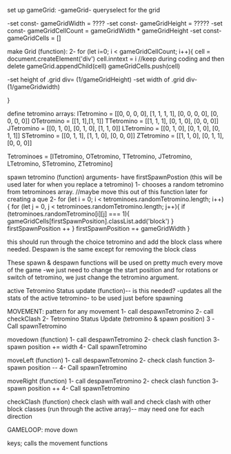 set up gameGrid:
-gameGrid- queryselect for the grid <div>
-set const- gameGridWidth = ????
-set const- gameGridHeight = ?????
-set const- gameGridCellCount = gameGridWidth * gameGridHeight
-set const- gameGridCells = []


make Grid (function):
2- for (let i=0; i < gameGridCellCount; i++){
  cell = document.createElement('div')
  cell.inntext = i //keep during coding and then delete
  gameGrid.appendChild(cell)
  gameGridCells.push(cell)

  -set height of .grid div= (1/gameGridHeight)
  -set width of .grid div- (1/gameGridwidth)

}


define tetromino arrays:
ITetromino = [[0, 0, 0, 0], [1, 1, 1, 1], [0, 0, 0, 0], [0, 0, 0, 0]]
OTetromino = [[1, 1],[1, 1]]
TTetromino = [[1, 1, 1], [0, 1, 0], [0, 0, 0]]
JTetromino = [[0, 1, 0], [0, 1, 0], [1, 1, 0]]
LTetromino = [[0, 1, 0], [0, 1, 0], [0, 1, 1]]
STetromino = [[0, 1, 1], [1, 1, 0], [0, 0, 0]]
ZTetromino = [[1, 1, 0], [0, 1, 1], [0, 0, 0]]

Tetrominoes = [ITetromino, OTetromino, TTetromino, JTetromino, LTetromino, STetromino, ZTetromino]

spawn tetromino (function) arguments- have firstSpawnPostion (this will be used later for when you replace a tetromino)
1- chooses a random tetromino from tetrominoes array. //maybe move this out of this function later for creating a que
2- 
for (let i = 0; i < tetrominoes.randomTetromino.length; i++){
  for (let j = 0, j < tetrominoes.randomTetromino.length; j++){
    if (tetrominoes.randomTetromino[i][j] === 1){
      gameGridCells[firstSpawnPosition].classList.add('block')
    }
    firstSpawnPosition ++
  }
  firstSpawnPosition =+ gameGridWidth
}

this should run through the choice tetromino and add the block class where needed. 
Despawn is the same except for removing the block class


These spawn & despawn functions will be used on pretty much every move of the game
  -we just need to change the start position and for rotations or switch of tetromino, we just change the tetromino argument. 



active Tetromino Status update (function)-- is this needed? 
-updates all the stats of the active tetromino- to be used just before spawning


MOVEMENT:
pattern for any movement
1- call despawnTetromino
2- call checkClash
2- Tetromino Status Update (tetromino & spawn position)
3 -Call spawnTetromino

movedown (function)
1- call despawnTetromino
2- check clash function
3- spawn position += width
4- Call spawnTetromino

moveLeft (function)
1- call despawnTetromino
2- check clash function
3- spawn position --
4- Call spawnTetromino

moveRight (function)
1- call despawnTetromino
2- check clash function
3- spawn position ++
4- Call spawnTetromino





checkClash (function)
check clash with wall and check clash with other block classes
(run through the active array)-- may need one for each direction


GAMELOOP:
move down


keys;
calls the movement functions

